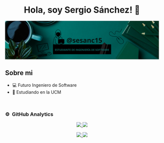<div align="center">
  <h1 align="center">Hola, soy Sergio Sánchez!</a> 👋</h1>
</div>
<img src="https://raw.githubusercontent.com/WalterDeRacagua/WalterDeRacagua/main/Banner%20de%20LinkedIn%20Trabajo%20Sencillo.png" alt="Banner de LinkedIn">

## Sobre mi

- 💻 Futuro Ingeniero de Software
- 📗 Estudiando en la UCM
<br>

### ⚙️ &nbsp;GitHub Analytics

<p align="center">
<a href="https://github.com/WalterDeRacagua">
  <img height="180em" src="https://github-readme-stats-eight-theta.vercel.app/api?username=WalterDeRacagua&show_icons=true&theme=algolia&include_all_commits=true&count_private=true"/>
  <img height="180em" src="https://github-readme-stats-eight-theta.vercel.app/api/top-langs/?username=WalterDeRacagua&layout=compact&langs_count=8&theme=algolia"/>
  
</a>
</p>
<p align="center">
  <a href="https://github.com/WalterDeRacagua">
  <img src="https://github-profile-summary-cards.vercel.app/api/cards/repos-per-language.svg?username=WalterDeRacagua&theme=github" />
  <img src="https://github-profile-summary-cards.vercel.app/api/cards/most-commit-language.svg?username=WalterDeRacagua&theme=github" />
  </a>
</p>
